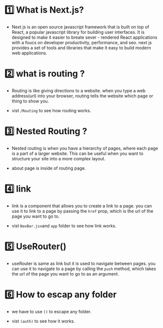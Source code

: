 # 1️⃣ What is Next.js?

- Next js is an open source javascript framework that is built on top of React, a popular javascript library for building user interfaces. It is designed to make it easier to breate sever - rendered React applications with a foucs on developer productivity, performance, and seo. next js provides a set of tools and libraries that make it easy to build modern web applications.

# 2️⃣ what is routing ?

- Routing is like giving directions to a website. when you type a web address(url) into your browser, routing tells the website which page or thing to show you.

- vist `/Routing` to see how routing works.

# 3️⃣ Nested Routing ?

- Nested routing is when you have a hierarchy of pages, where each page is a part of a larger website. This can be useful when you want to structure your site into a more complex layout.

- about page is inside of routing page.

# 4️⃣ link

- link is a component that allows you to create a link to a page. you can use it to link to a page by passing the `href` prop, which is the url of the page you want to go to.

- vist `NavBar.jsx`and `app` folder to see how link works.

# 5️⃣ UseRouter()

- useRouter is same as link but it is used to navigate between pages. you can use it to navigate to a page by calling the `push` method, which takes the url of the page you want to go to as an argument.

# 6️⃣ How to escap any folder

- we have to use `()` to escape any folder.

- vist `(auth)` to see how it works.
